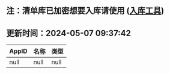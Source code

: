 ## 注：清单库已加密想要入库请使用 ([入库工具](https://github.com/BlankTMing/ManifestAutoUpdate/releases))

## 更新时间：2024-05-07 09:37:42
| AppID | 名称 | 类型  |
| :-------------------- | :----------------------------- | :----------- |
| null | null| null |
